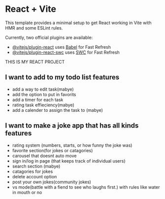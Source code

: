 # React + Vite

This template provides a minimal setup to get React working in Vite with HMR and some ESLint rules.

Currently, two official plugins are available:

- [@vitejs/plugin-react](https://github.com/vitejs/vite-plugin-react/blob/main/packages/plugin-react/README.md) uses [Babel](https://babeljs.io/) for Fast Refresh
- [@vitejs/plugin-react-swc](https://github.com/vitejs/vite-plugin-react-swc) uses [SWC](https://swc.rs/) for Fast Refresh

THIS IS MY REACT PROJECT

I want to add to my todo list
features
--------
- add a way to edit task(mabye)
- add the option to put in favorits
- add a timer for each task
- rating task effieciency(mabye)
- add a calender to assign the task to (mabye)








I want to make a joke app that has all kinds 
features
--------
- rating system (numbers, starts, or how funny the joke was)
- favorite section(for jokes or catagories)
- carousel that doesnt auto move
- sign in/log in page (that keeps track of individual users)
- search section (mabye)
- catagories for jokes
- delete account option
- post your own jokes(community jokes)
- vs mode(battle with a fiend to see who laughs first.) with rules like water in mouth or no

